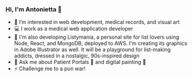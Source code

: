 ### Hi, I'm Antonietta 👋
- 🌱 I’m interested in web development, medical records, and visual art
- ‎‍💻 I work as a medical web application developer
- 🔭 I'm also developing Listymania, a personal site for list lovers using Node, React, and MongoDB, deployed to AWS. I'm creating its graphics in Adobe Illustrator as well. It will be a playground for list-making addicts, dressed in a nostalgic, 90s-inspired design
- 💬 Ask me about Patient Portals 👤 and digital painting 🎨
- ⚡ Challenge me to a pun war!
<!--
**blackdenimgumby/blackdenimgumby** is a ✨ _special_ ✨ repository because its `README.md` (this file) appears on your GitHub profile.

Here are some ideas to get you started:

- 🔭 I’m currently working on ...
- 🌱 I’m currently learning ...
- 👯 I’m looking to collaborate on ...
- 🤔 I’m looking for help with ...
- 💬 Ask me about ...
- 📫 How to reach me: ...
- 😄 Pronouns: ...
- ⚡ Fun fact: ...
-->
